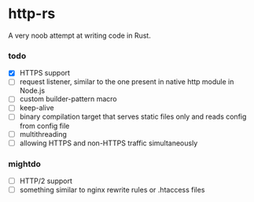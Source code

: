 # http-rs
A very noob attempt at writing code in Rust.

### todo
- [x] HTTPS support
- [ ] request listener, similar to the one present in native http module in Node.js
- [ ] custom builder-pattern macro
- [ ] keep-alive
- [ ] binary compilation target that serves static files only and reads config from config file
- [ ] multithreading
- [ ] allowing HTTPS and non-HTTPS traffic simultaneously

### mightdo
- [ ] HTTP/2 support
- [ ] something similar to nginx rewrite rules or .htaccess files

